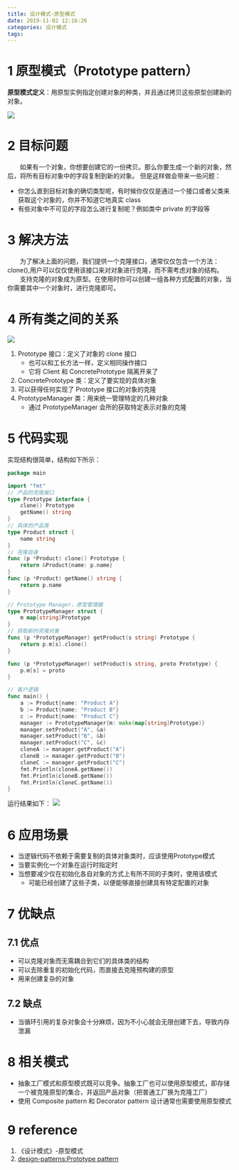 ```yaml
---
title: 设计模式-原型模式
date: 2019-11-02 12:16:26
categories: 设计模式
tags:
---
```

# 1 原型模式（Prototype pattern）
**原型模式定义**：用原型实例指定创建对象的种类，并且通过拷贝这些原型创建新的对象。
<!--more-->
![](1.png)
# 2 目标问题
&emsp;&emsp;如果有一个对象，你想要创建它的一份拷贝。那么你要生成一个新的对象，然后，将所有目标对象中的字段复制到新的对象。
但是这样做会带来一些问题：
- 你怎么直到目标对象的确切类型呢，有时候你仅仅是通过一个接口或者父类来获取这个对象的，你并不知道它地真实 class
- 有些对象中不可见的字段怎么进行复制呢？例如类中 private 的字段等

# 3 解决方法

&emsp;&emsp;为了解决上面的问题，我们提供一个克隆接口，通常仅仅包含一个方法：clone(),用户可以仅仅使用该接口来对对象进行克隆，而不需考虑对象的结构。
&emsp;&emsp;支持克隆的对象成为原型。在使用时你可以创建一组各种方式配置的对象，当你需要其中一个对象时，进行克隆即可。

# 4 所有类之间的关系
![](2.png)
1. Prototype 接口：定义了对象的 clone 接口
   - 也可以和工长方法一样，定义相同操作接口
   - 它将 Client 和 ConcretePrototype 隔离开来了
2. ConcretePrototype 类：定义了要实现的具体对象
3. 可以获得任何实现了 Prototype 接口的对象的克隆
4. PrototypeManager 类：用来统一管理特定的几种对象
   - 通过 PrototypeManager 会所的获取特定表示对象的克隆

# 5 代码实现
实现结构很简单，结构如下所示：
```go
package main

import "fmt"
// 产品的克隆接口
type Prototype interface {
	clone() Prototype
	getName() string
}
// 具体的产品类
type Product struct {
	name string
}
// 克隆自身
func (p *Product) clone() Prototype {
	return &Product{name: p.name}
}
func (p *Product) getName() string {
	return p.name
}

// Prototype Manager，原型管理器
type PrototypeManager struct {
	m map[string]Prototype
}
// 获取新的克隆对象
func (p *PrototypeManager) getProduct(s string) Prototype {
	return p.m[s].clone()
}

func (p *PrototypeManager) setProduct(s string, proto Prototype) {
	p.m[s] = proto
}

// 客户逻辑
func main() {
	a := Product{name: "Product A"}
	b := Product{name: "Product B"}
	c := Product{name: "Product C"}
	manager := PrototypeManager{m: make(map[string]Prototype)}
	manager.setProduct("A", &a)
	manager.setProduct("B", &b)
	manager.setProduct("C", &c)
	cloneA := manager.getProduct("A")
	cloneB := manager.getProduct("B")
	cloneC := manager.getProduct("C")
	fmt.Println(cloneA.getName())
	fmt.Println(cloneB.getName())
	fmt.Println(cloneC.getName())
}
```
运行结果如下：
![](3.png)

# 6 应用场景

- 当逻辑代码不依赖于需要复制的具体对象类时，应该使用Prototype模式
- 当要实例化一个对象在运行时指定时
- 当想要减少仅在初始化各自对象的方式上有所不同的子类时，使用该模式
  - 可能已经创建了这些子类，以便能够直接创建具有特定配置的对象

# 7 优缺点

## 7.1 优点
- 可以克隆对象而无需耦合到它们的具体类的结构
- 可以去除重复的初始化代码，而直接去克隆预构建的原型
- 用来创建复杂的对象

## 7.2 缺点
- 当循环引用的复杂对象会十分麻烦，因为不小心就会无限创建下去，导致内存泄漏

# 8 相关模式

- 抽象工厂模式和原型模式既可以竞争。抽象工厂也可以使用原型模式，即存储一个被克隆原型的集合，并返回产品对象（把普通工厂换为克隆工厂）
- 使用 Composite pattern 和 Decorator pattern 设计通常也需要使用原型模式

# 9 reference

1. 《设计模式》-原型模式  
2. [design-patterns:Prototype pattern](https://refactoring.guru/design-patterns/prototype)